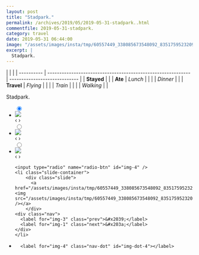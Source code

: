 ```yaml
---
layout: post
title: "Stadpark."
permalink: /archives/2019/05/2019-05-31-stadpark..html
commentfile: 2019-05-31-stadpark.
category: travel
date: 2019-05-31 06:44:00
image: "/assets/images/insta/tmp/60557449_338085673548092_8351759523209859831_n_17896727539326295.jpg"
excerpt: |
  Stadpark.
---
```


|            |                                                              |
| ---------- | ------------------------------------------------------------ | ----------------------------- |
| **Stayed** |  |
| **Ate**    | _Lunch_                                                      |          |
|            | _Dinner_                                                     |          |
| **Travel** | _Flying_                                                     |          |
|            | _Train_                                                      |          |
|            | _Walking_                                                    |          |


Stadpark.


<ul class="slides">
    <input type="radio" name="radio-btn" id="img-1" checked="checked" />
    <li class="slide-container">
        <div class="slide">
          <a href="/assets/images/insta/tmp/61804728_355118838475453_4592066178032398014_n_18037889287144425.jpg"><img src="/assets/images/insta/tmp/61804728_355118838475453_4592066178032398014_n_18037889287144425.jpg" /></a>
        </div>
    <div class="nav">
      <label for="img-4" class="prev">&#x2039;</label>
      <label for="img-2" class="next">&#x203a;</label>
    </div>
    </li>
        <input type="radio" name="radio-btn" id="img-2"  />
    <li class="slide-container">
        <div class="slide">
          <a href="/assets/images/insta/tmp/60607524_364041550910565_937767730007187573_n_17857880863422583.jpg"><img src="/assets/images/insta/tmp/60607524_364041550910565_937767730007187573_n_17857880863422583.jpg" /></a>
        </div>
    <div class="nav">
      <label for="img-1" class="prev">&#x2039;</label>
      <label for="img-3" class="next">&#x203a;</label>
    </div>
    </li>
        <input type="radio" name="radio-btn" id="img-3"  />
    <li class="slide-container">
        <div class="slide">
          <a href="/assets/images/insta/tmp/60470737_693026047821223_9093558748790762755_n_18039530350178316.jpg"><img src="/assets/images/insta/tmp/60470737_693026047821223_9093558748790762755_n_18039530350178316.jpg" /></a>
        </div>
    <div class="nav">
      <label for="img-2" class="prev">&#x2039;</label>
      <label for="img-4" class="next">&#x203a;</label>
    </div>
    </li>
    
    <input type="radio" name="radio-btn" id="img-4" />
    <li class="slide-container">
        <div class="slide">
          <a href="/assets/images/insta/tmp/60557449_338085673548092_8351759523209859831_n_17896727539326295.jpg"><img src="/assets/images/insta/tmp/60557449_338085673548092_8351759523209859831_n_17896727539326295.jpg" /></a>
        </div>
    <div class="nav">
      <label for="img-3" class="prev">&#x2039;</label>
      <label for="img-1" class="next">&#x203a;</label>
    </div>
    </li>
			
<li class="nav-dots">
      <label for="img-1" class="nav-dot" id="img-dot-1"></label>
      <label for="img-2" class="nav-dot" id="img-dot-2"></label>
      <label for="img-3" class="nav-dot" id="img-dot-3"></label>

      <label for="img-4" class="nav-dot" id="img-dot-4"></label>

</li>
</ul>        
             

		